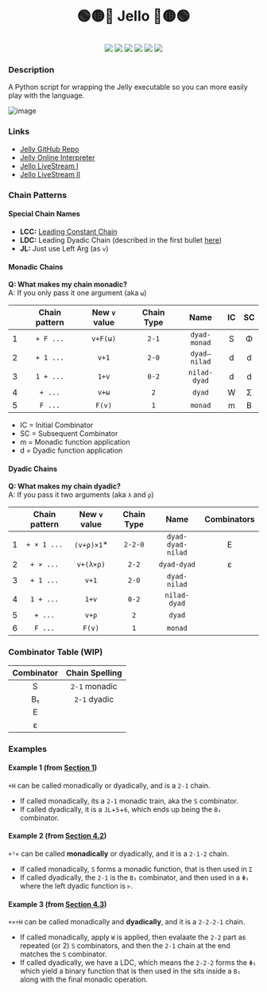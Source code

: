 # <p align="center">🟢🟡🔴 Jello 🔴🟡🟢</p>

<p align="center">
    <a href="https://github.com/codereport/array-language-comparisons/issues" alt="contributions welcome">
        <img src="https://img.shields.io/badge/contributions-welcome-brightgreen.svg?style=flat" /></a>
    <a href="https://lbesson.mit-license.org/" alt="MIT license">
        <img src="https://img.shields.io/badge/License-MIT-blue.svg" /></a>
    <a href="https://www.python.org/">
        <img src="https://img.shields.io/badge/Python-3-ff69b4.svg"/></a>
    <a href="https://github.com/codereport?tab=followers" alt="GitHub followers">
        <img src="https://img.shields.io/github/followers/codereport.svg?style=social&label=Follow" /></a>
    <a href="https://GitHub.com/codereport/jello/stargazers/" alt="GitHub stars">
        <img src="https://img.shields.io/github/stars/codereport/jello.svg?style=social&label=Star" /></a>
    <a href="https://twitter.com/code_report" alt="Twitter">
        <img src="https://img.shields.io/twitter/follow/code_report.svg?style=social&label=@code_report" /></a>
</p>

### Description

A Python script for wrapping the Jelly executable so you can more easily play with the language.

![image](https://github.com/codereport/jello/assets/36027403/642e9c0c-b71e-40c3-851d-98b65570726b)

### Links

* [Jelly GitHub Repo](https://github.com/DennisMitchell/jellylanguage/)
* [Jelly Online Interpreter](https://jellyballs.github.io/)
* [Jello LiveStream I](https://youtube.com/live/jM7UCu220CU)
* [Jello LiveStream II](https://www.youtube.com/watch?v=nnskDAOHRCU)

### Chain Patterns

#### Special Chain Names

* **LCC:** [Leading Constant Chain](https://github.com/DennisMitchell/jellylanguage/wiki/Tutorial#whats-the-starting-value)
* **LDC:** Leading Dyadic Chain (described in the first bullet [here](https://github.com/DennisMitchell/jellylanguage/wiki/Tutorial#43dyadic-chains))
* **JL:** Just use Left Arg (as `v`)

#### Monadic Chains

**Q: What makes my chain monadic?** <br>
A: If you only pass it one argument (aka `ω`)

|       | Chain pattern | New `v` value | Chain Type |     Name     |  IC   |  SC   |
| :---: | :-----------: | :-----------: | :--------: | :----------: | :---: | :---: |
|   1   |   `+ F ...`   |   `v+F(ω)`    |   `2-1`    | `dyad-monad` |   S   |   Φ   |
|   2   |   `+ 1 ...`   |     `v+1`     |   `2-0`    | `dyad–nilad` |   d   |   d   |
|   3   |   `1 + ...`   |     `1+v`     |   `0-2`    | `nilad-dyad` |   d   |   d   |
|   4   |    `+ ...`    |     `v+ω`     |    `2`     |    `dyad`    |   W   |   Σ   |
|   5   |    `F ...`    |    `F(v)`     |    `1`     |   `monad`    |   m   |   B   |

* IC = Initial Combinator
* SC = Subsequent Combinator
* m  = Monadic function application
* d  = Dyadic function application

#### Dyadic Chains

**Q: What makes my chain dyadic?** <br>
A: If you pass it two arguments (aka `λ` and `ρ`)

|       | Chain pattern | New `v` value | Chain Type |       Name        | Combinators |
| :---: | :-----------: | :-----------: | :--------: | :---------------: | :---------: |
|   1   |  `+ × 1 ...`  |  `(v+ρ)×1`*   |  `2-2-0`   | `dyad-dyad-nilad` |      E      |
|   2   |   `+ × ...`   |   `v+(λ×ρ)`   |   `2-2`    |    `dyad-dyad`    |      ε      |
|   3   |   `+ 1 ...`   |     `v+1`     |   `2-0`    |   `dyad-nilad`    |             |
|   4   |   `1 + ...`   |     `1+v`     |   `0-2`    |   `nilad-dyad`    |             |
|   5   |    `+ ...`    |     `v+ρ`     |    `2`     |      `dyad`       |
|   6   |    `F ...`    |    `F(v)`     |    `1`     |      `monad`      |

### Combinator Table (WIP)

| Combinator | Chain Spelling |
| :--------: | :------------: |
|     S      | `2-1` monadic  |
|     B₁     |  `2-1` dyadic  |
|     E      |
|     ε      |

### Examples

#### Example 1 (from [Section 1](https://github.com/DennisMitchell/jellylanguage/wiki/Tutorial#1tacit-programming))

`+H` can be called monadically or dyadically, and is a `2-1` chain.
* If called monadically, its a `2-1` monadic train, aka the `S` combinator.
* If called dyadically, it is a `JL`+`5`+`6`, which ends up being the `B₁` combinator.

#### Example 2 (from [Section 4.2](https://github.com/DennisMitchell/jellylanguage/wiki/Tutorial#42monadic-chains))

`+²×` can be called **monadically** or dyadically, and it is a `2-1-2` chain.
* If called monadically, `S` forms a monadic function, that is then used in `Σ`
* If called dyadically, the `2-1` is the `B₁` combinator, and then used in a `Φ₁` where the left dyadic function is `⊢`.

#### Example 3 (from [Section 4.3](https://github.com/DennisMitchell/jellylanguage/wiki/Tutorial#43dyadic-chains))

`+×÷H` can be called monadically and **dyadically**, and it is a `2-2-2-1` chain.
* If called monadically, apply `W` is applied, then evalaate the `2-2` part as repeated (or 2) `S` combinators, and then the `2-1` chain at the end matches the `S` combinator.
* If called dyadically, we have a LDC, which means the `2-2-2` forms the `Φ₁` which yield a binary function that is then used in the sits inside a `B₁` along with the final monadic operation.
